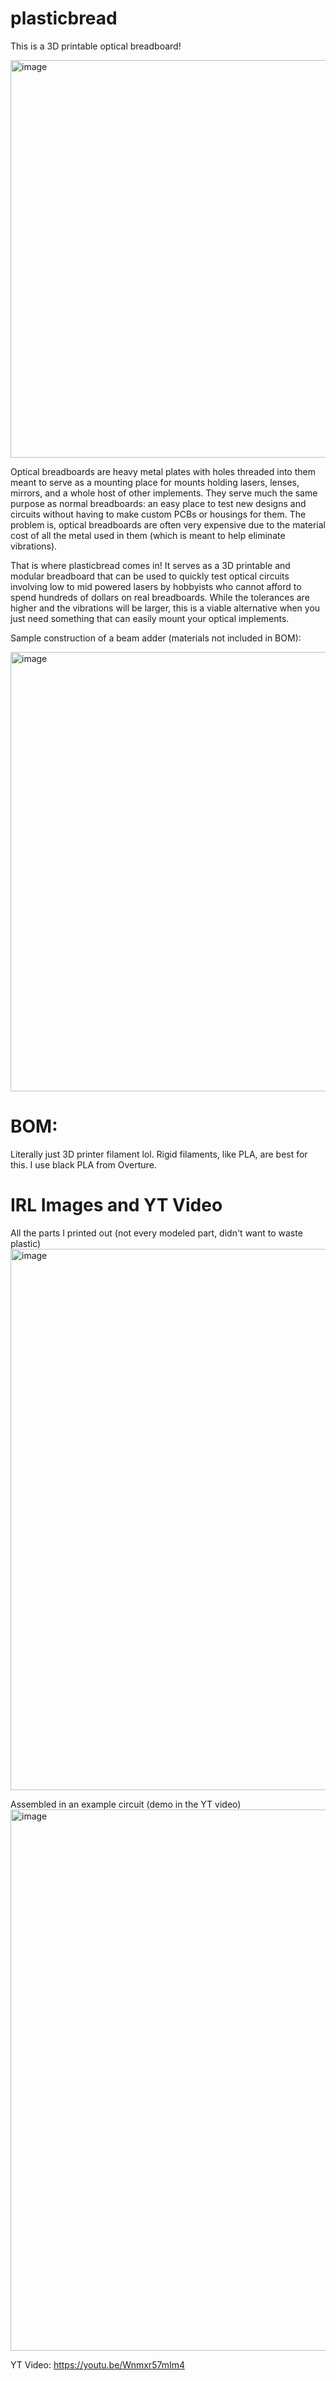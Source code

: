 # plasticbread
This is a 3D printable optical breadboard!

<img width="974" height="636" alt="image" src="https://github.com/user-attachments/assets/42ba1eb2-5b1b-476e-9966-7b5f771a5b11" />



Optical breadboards are heavy metal plates with holes threaded into them meant to serve as a mounting place for mounts holding lasers, lenses, mirrors, and a whole host of other implements. They serve much the same purpose as normal breadboards: an easy place to test new designs and circuits without having to make custom PCBs or housings for them. The problem is, optical breadboards are often very expensive due to the material cost of all the metal used in them (which is meant to help eliminate vibrations). 

That is where plasticbread comes in! It serves as a 3D printable and modular breadboard that can be used to quickly test optical circuits involving low to mid powered lasers by hobbyists who cannot afford to spend hundreds of dollars on real breadboards. While the tolerances are higher and the vibrations will be larger, this is a viable alternative when you just need something that can easily mount your optical implements. 


Sample construction of a beam adder (materials not included in BOM): 

<img width="1474" height="703" alt="image" src="https://github.com/user-attachments/assets/66140445-f48d-4608-a99d-0de248cf1682" />





# BOM:
Literally just 3D printer filament lol. Rigid filaments, like PLA, are best for this. I use black PLA from Overture.  


# IRL Images and YT Video

All the parts I printed out (not every modeled part, didn't want to waste plastic) 
<img width="1151" height="866" alt="image" src="https://github.com/user-attachments/assets/4a5bb1ef-47a6-4e13-8393-69697413d4b5" />

Assembled in an example circuit (demo in the YT video) 
<img width="1151" height="866" alt="image" src="https://github.com/user-attachments/assets/9a19f4a1-097f-40dd-8f45-74a4505337ad" />

YT Video: https://youtu.be/Wnmxr57mIm4
